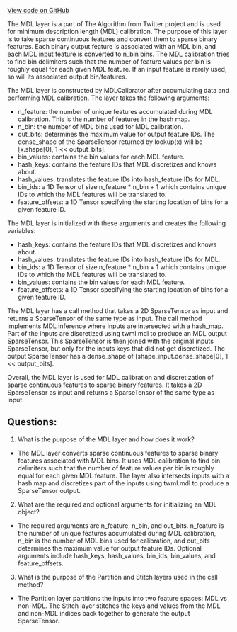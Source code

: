 [View code on GitHub](https://github.com/misbahsy/the-algorithm/twml/twml/layers/mdl.py)

The MDL layer is a part of The Algorithm from Twitter project and is used for minimum description length (MDL) calibration. The purpose of this layer is to take sparse continuous features and convert them to sparse binary features. Each binary output feature is associated with an MDL bin, and each MDL input feature is converted to n_bin bins. The MDL calibration tries to find bin delimiters such that the number of feature values per bin is roughly equal for each given MDL feature. If an input feature is rarely used, so will its associated output bin/features.

The MDL layer is constructed by MDLCalibrator after accumulating data and performing MDL calibration. The layer takes the following arguments:

- n_feature: the number of unique features accumulated during MDL calibration. This is the number of features in the hash map.
- n_bin: the number of MDL bins used for MDL calibration.
- out_bits: determines the maximum value for output feature IDs. The dense_shape of the SparseTensor returned by lookup(x) will be [x.shape[0], 1 << output_bits].
- bin_values: contains the bin values for each MDL feature.
- hash_keys: contains the feature IDs that MDL discretizes and knows about.
- hash_values: translates the feature IDs into hash_feature IDs for MDL.
- bin_ids: a 1D Tensor of size n_feature * n_bin + 1 which contains unique IDs to which the MDL features will be translated to.
- feature_offsets: a 1D Tensor specifying the starting location of bins for a given feature ID.

The MDL layer is initialized with these arguments and creates the following variables:

- hash_keys: contains the feature IDs that MDL discretizes and knows about.
- hash_values: translates the feature IDs into hash_feature IDs for MDL.
- bin_ids: a 1D Tensor of size n_feature * n_bin + 1 which contains unique IDs to which the MDL features will be translated to.
- bin_values: contains the bin values for each MDL feature.
- feature_offsets: a 1D Tensor specifying the starting location of bins for a given feature ID.

The MDL layer has a call method that takes a 2D SparseTensor as input and returns a SparseTensor of the same type as input. The call method implements MDL inference where inputs are intersected with a hash_map. Part of the inputs are discretized using twml.mdl to produce an MDL output SparseTensor. This SparseTensor is then joined with the original inputs SparseTensor, but only for the inputs keys that did not get discretized. The output SparseTensor has a dense_shape of [shape_input.dense_shape[0], 1 << output_bits].

Overall, the MDL layer is used for MDL calibration and discretization of sparse continuous features to sparse binary features. It takes a 2D SparseTensor as input and returns a SparseTensor of the same type as input.
## Questions: 
 1. What is the purpose of the MDL layer and how does it work?
- The MDL layer converts sparse continuous features to sparse binary features associated with MDL bins. It uses MDL calibration to find bin delimiters such that the number of feature values per bin is roughly equal for each given MDL feature. The layer also intersects inputs with a hash map and discretizes part of the inputs using twml.mdl to produce a SparseTensor output.
2. What are the required and optional arguments for initializing an MDL object?
- The required arguments are n_feature, n_bin, and out_bits. n_feature is the number of unique features accumulated during MDL calibration, n_bin is the number of MDL bins used for calibration, and out_bits determines the maximum value for output feature IDs. Optional arguments include hash_keys, hash_values, bin_ids, bin_values, and feature_offsets.
3. What is the purpose of the Partition and Stitch layers used in the call method?
- The Partition layer partitions the inputs into two feature spaces: MDL vs non-MDL. The Stitch layer stitches the keys and values from the MDL and non-MDL indices back together to generate the output SparseTensor.